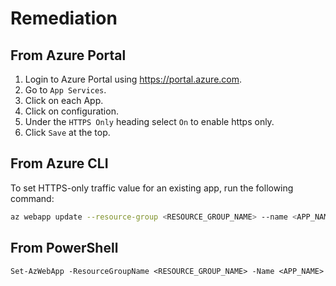 # Remediation

## From Azure Portal

1. Login to Azure Portal using <https://portal.azure.com>.
2. Go to `App Services`.
3. Click on each App.
4. Click on configuration.
5. Under the `HTTPS Only` heading select `On` to enable https only.
6. Click `Save` at the top.

## From Azure CLI

To set HTTPS-only traffic value for an existing app, run the following command:

```sh
az webapp update --resource-group <RESOURCE_GROUP_NAME> --name <APP_NAME> --set httpsOnly=true
```

## From PowerShell

```ps
Set-AzWebApp -ResourceGroupName <RESOURCE_GROUP_NAME> -Name <APP_NAME> -HttpsOnly $true
```
